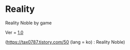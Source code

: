 # Reality

Reality Noble by game

Ver = [1.0](https://github.com/Tax0787/Reality/blob/main/Reality-1.0.zip)

(https://tax0787.tistory.com/50 (lang = ko) : Reality Noble)